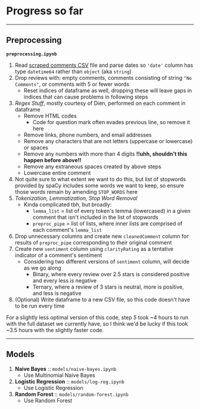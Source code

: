 # Progress so far
---
## Preprocessing ##

**`preprocessing.ipynb`**

1. Read [scraped comments CSV](https://rmp-bucket.s3.amazonaws.com/scraped_comments.csv "full CSV file for download") file and parse dates so `'date'` column has type `datetime64` rather than `object` (aka `string`)
2. Drop reviews with: empty comments, comments consisting of string `"No Comments"`, or comments with 5 or fewer words
    * Reset indices of dataframe as well, dropping these will leave gaps in indices that can cause problems in following steps
3.  *Regex Stuff*, mostly courtesy of Dien, performed on each comment in dataframe
    * Remove HTML codes
      * Code for question mark often evades previous line, so remove it here
    * Remove links, phone numbers, and email addresses
    * Remove any characters that are not letters (uppercase or lowercase) or spaces
    * Remove any numbers with more than 4 digits **!!uhh, shouldn't this happen before above!!**
    * Remove any extraneous spaces created by above steps
    * Lowercase entire comment
4. Not quite sure to what extent we want to do this, but list of stopwords provided by spaCy includes some words we want to keep, so ensure those words remain by amending `STOP_WORDS` here
5. *Tokenization, Lemmatization, Stop Word Removal*
    * Kinda complicated tbh, but broadly:
      * `lemma_list` = list of every token's lemma (lowercased) in a given comment that isn't included in the list of stopwords
      * `preproc_pipe` = list of lists, where inner lists are comprised of each comment's `lemma_list`
6. Drop unnecessary columns and create new `cleanedComment` column for results of `preproc_pipe` corresponding to their original comment
7. Create new `sentiment` column using `clarityRating` as a tentative indicator of a comment's sentiment
    * Considering two different versions of `sentiment` column, will decide as we go along
      * Binary, where every review over 2.5 stars is considered positive and every less is negative
      * Ternary, where a review of 3 stars is neutral, more is positive, and less is negative
8. (Optional) Write dataframe to a new CSV file, so this code doesn't have to be run every time

For a slightly less optimal version of this code, step *5* took ~4 hours to run with the full dataset we currently have, so I think we'd be lucky if this took ~3.5 hours with the slightly faster code.

---

## Models

1. **Naive Bayes** :: `models/naive-bayes.ipynb`
    * Use Multinomial Naive Bayes
2. **Logistic Regression** :: `models/log-reg.ipynb`
    * Use Logistic Regression
3. **Random Forest** :: `models/random-forest.ipynb`
    * Use Random Forest
